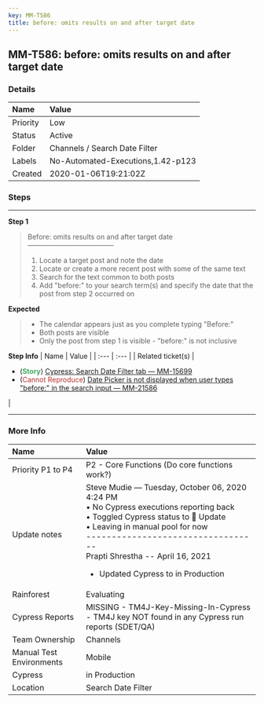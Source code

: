 ```yaml
---
key: MM-T586
title: before: omits results on and after target date
---
```


## MM-T586: before: omits results on and after target date

### Details

| Name     | Value                             |
| :------- | :-------------------------------- |
| Priority | Low                               |
| Status   | Active                            |
| Folder   | Channels / Search Date Filter     |
| Labels   | No-Automated-Executions,1.42-p123 |
| Created  | 2020-01-06T19:21:02Z              |

### Steps

<hr/>

**Step 1**

> <article>Before: omits results on and after target date<br>–––––––––––––––––––––––––<ol><li>Locate a target post and note the date</li><li>Locate or create a more recent post with some of the same text</li><li>Search for the text common to both posts</li><li>Add "before:" to your search term(s) and specify the date that the post from step 2 occurred on</li></ol></article>

**Expected**

> <article><ul><li>The calendar appears just as you complete typing "Before:"</li><li>Both posts are visible</li><li>Only the post from step 1 is visible - "before:" is not inclusive</li></ul></article>

**Step Info**
| Name | Value |
| :--- | :--- |
| Related ticket(s) | <ul><li>(<strong><span style="color: rgb(65, 168, 95);">Story</span></strong>) <a href="https://mattermost.atlassian.net/browse/MM-15699">Cypress: Search Date Filter tab — MM-15699</a></li><li>(<span style="color: rgb(184, 49, 47);">Cannot Reproduce</span>) <a href="https://mattermost.atlassian.net/browse/MM-21586">Date Picker is not displayed when user types "before:" in the search input — MM-21586</a></li></ul> |

<hr/>

### More Info

| Name                     | Value                                                                                                                                                                                                                                                                                                                             |
| :----------------------- | :-------------------------------------------------------------------------------------------------------------------------------------------------------------------------------------------------------------------------------------------------------------------------------------------------------------------------------- |
| Priority P1 to P4        | P2 - Core Functions (Do core functions work?)                                                                                                                                                                                                                                                                                     |
| Update notes             | Steve Mudie — Tuesday, October 06, 2020 4:24 PM<br>• No Cypress executions reporting back<br>• Toggled Cypress status to 🔧 Update<br>• Leaving in manual pool for now<br>----------------------------------<br>Prapti Shrestha -- April 16, 2021<ul style="list-style-type: disc;"><li>Updated Cypress to in Production</li></ul> |
| Rainforest               | Evaluating                                                                                                                                                                                                                                                                                                                        |
| Cypress Reports          | MISSING - TM4J-Key-Missing-In-Cypress - TM4J key NOT found in any Cypress run reports (SDET/QA)                                                                                                                                                                                                                                   |
| Team Ownership           | Channels                                                                                                                                                                                                                                                                                                                          |
| Manual Test Environments | Mobile                                                                                                                                                                                                                                                                                                                            |
| Cypress                  | in Production                                                                                                                                                                                                                                                                                                                     |
| Location                 | Search Date Filter                                                                                                                                                                                                                                                                                                                |
